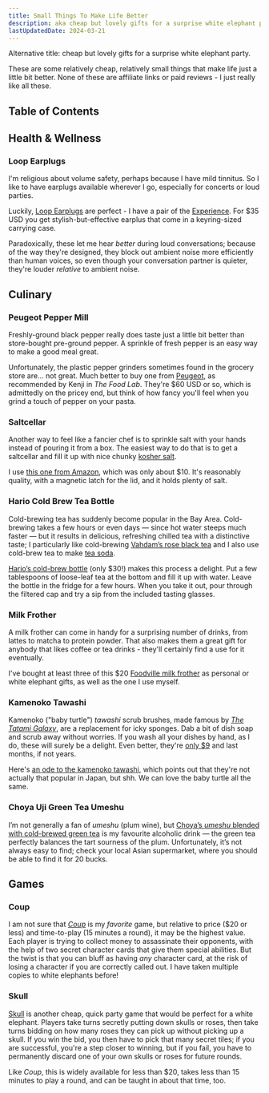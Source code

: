 ```yaml
---
title: Small Things To Make Life Better
description: aka cheap but lovely gifts for a surprise white elephant party
lastUpdatedDate: 2024-03-21
---
```


Alternative title: cheap but lovely gifts for a surprise white elephant party.

These are some relatively cheap, relatively small things that make life just a little bit better.
None of these are affiliate links or paid reviews - I just really like all these.

## Table of Contents

## Health & Wellness

### Loop Earplugs

I'm religious about volume safety, perhaps because I have mild tinnitus.
So I like to have earplugs available wherever I go, especially for concerts or loud parties.

Luckily, [Loop Earplugs](https://us.loopearplugs.com) are perfect - I have a pair of the [Experience](https://us.loopearplugs.com/products/experience).
For $35 USD you get stylish-but-effective earplus that come in a keyring-sized carrying case.

Paradoxically, these let me hear *better* during loud conversations; because of the way they're designed, they block out ambient noise more efficiently than human voices,
so even though your conversation partner is quieter, they're louder *relative* to ambient noise.

## Culinary

### Peugeot Pepper Mill

Freshly-ground black pepper really does taste just a little bit better than store-bought pre-ground pepper.
A sprinkle of fresh pepper is an easy way to make a good meal great.

Unfortunately, the plastic pepper grinders sometimes found in the grocery store are... not great.
Much better to buy one from [Peugeot](https://us.peugeot-saveurs.com/en_us/pepper-mills), as recommended by Kenji in *The Food Lab*.
They're $60 USD or so, which is admittedly on the pricey end, but think of how fancy you'll feel when you grind a touch of pepper on your pasta.

### Saltcellar

Another way to feel like a fancier chef is to sprinkle salt with your hands instead of pouring it from a box.
The easiest way to do that is to get a saltcellar and fill it up with nice chunky [kosher salt](https://www.seriouseats.com/ask-the-food-lab-do-i-need-to-use-kosher-salt).

I use [this one from Amazon](https://www.amazon.com/dp/B07STN8DRL?psc=1&ref=ppx_yo2ov_dt_b_product_details), which was only about $10.
It's reasonably quality, with a magnetic latch for the lid, and it holds plenty of salt.

### Hario Cold Brew Tea Bottle

Cold-brewing tea has suddenly become popular in the Bay Area. Cold-brewing takes a few hours or even days — since hot water steeps much faster — but it results in delicious, refreshing chilled tea with a distinctive taste; I particularly like cold-brewing [Vahdam’s rose black tea](https://www.vahdam.com/products/blooming-rose-black-tea) and I also use cold-brew tea to make [tea soda](https://rwblickhan.org/misc/recipes/teasoda/).

[Hario’s cold-brew bottle](https://www.hario-usa.com/products/cold-brew-tea-wine-bottle-set) (only $30!) makes this process a delight. Put a few tablespoons of loose-leaf tea at the bottom and fill it up with water. Leave the bottle in the fridge for a few hours. When you take it out, pour through the filtered cap and try a sip from the included tasting glasses.

### Milk Frother

A milk frother can come in handy for a surprising number of drinks, from lattes to matcha to protein powder.
That also makes them a great gift for anybody that likes coffee or tea drinks - they'll certainly find a use for it eventually.

I've bought at least three of this $20 [Foodville milk frother](https://www.amazon.com/gp/product/B07V2ZGYJ1?ie=UTF8&th=1) as personal or white elephant gifts,
as well as the one I use myself.

### Kamenoko Tawashi

Kamenoko ("baby turtle") *tawashi* scrub brushes, made famous by [*The Tatami Galaxy*](https://en.wikipedia.org/wiki/The_Tatami_Galaxy), are a replacement for icky sponges.
Dab a bit of dish soap and scrub away without worries. If you wash all your dishes by hand, as I do, these will surely be a delight.
Even better, they're [only $9](https://jinenstore.com/products/kamenoko-tawashi) and last months, if not years.

Here's [an ode to the kamenoko tawashi](https://catapult.co/stories/katie-okamoto-kamenoko-tawashi-turtle-brush-japanese-family), which points out that they're not actually that popular in Japan, but shh. We can love the baby turtle all the same.

### Choya Uji Green Tea Umeshu

I’m not generally a fan of *umeshu* (plum wine), but [Choya’s *umeshu* blended with cold-brewed green tea](https://choyausa.com/products/choya-uji-green-tea/) is my favourite alcoholic drink — the green tea perfectly balances the tart sourness of the plum. Unfortunately, it’s not always easy to find; check your local Asian supermarket, where you should be able to find it for 20 bucks.

## Games

### Coup

I am not sure that [*Coup*](https://boardgamegeek.com/boardgame/131357/coup) is my *favorite* game, but relative to price ($20 or less) and time-to-play (15 minutes a round), it may be the highest value.
Each player is trying to collect money to assassinate their opponents, with the help of two secret character cards that give them special abilities.
But the twist is that you can bluff as having *any* character card, at the risk of losing a character if you are correctly called out.
I have taken multiple copies to white elephants before!

### Skull

[Skull](https://boardgamegeek.com/boardgame/92415/skull) is another cheap, quick party game that would be perfect for a white elephant.
Players take turns secretly putting down skulls or roses, then take turns bidding on how many roses they can pick up without picking up a skull.
If you win the bid, you then have to pick that many secret tiles; if you are successful, you're a step closer to winning, but if you fail, you have to permanently discard one of your own skulls or roses for future rounds.

Like *Coup*, this is widely available for less than $20, takes less than 15 minutes to play a round, and can be taught in about that time, too.